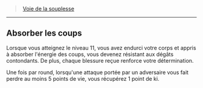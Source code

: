 ﻿---
!GenericItem
Name: Absorber les coups
Id: monk_flexibility_hd.md#absorber-les-coups
ParentLink: monk_flexibility_hd.md#voie-de-la-souplesse
ParentName: Voie de la souplesse
NameLevel: 2
Attributes:
  Name: Absorber les coups
  Markdown: >+
    ## <!--Name-->Absorber les coups<!--/Name-->


    Lorsque vous atteignez le niveau 11, vous avez endurci votre corps et appris à absorber l'énergie des coups, vous devenez résistant aux dégâts contondants. De plus, chaque blessure reçue renforce votre détermination.


    Une fois par round, lorsqu'une attaque portée par un adversaire vous fait perdre au moins 5 points de vie, vous récupérez 1 point de ki.

AttributesDictionary: >+
  Name: Absorber les coups

  Markdown: >+

    ## <!--Name-->Absorber les coups<!--/Name-->





    Lorsque vous atteignez le niveau 11, vous avez endurci votre corps et appris à absorber l'énergie des coups, vous devenez résistant aux dégâts contondants. De plus, chaque blessure reçue renforce votre détermination.





    Une fois par round, lorsqu'une attaque portée par un adversaire vous fait perdre au moins 5 points de vie, vous récupérez 1 point de ki.



---
> [Voie de la souplesse](hd_monk_flexibility.md)

---

## Absorber les coups

Lorsque vous atteignez le niveau 11, vous avez endurci votre corps et appris à absorber l'énergie des coups, vous devenez résistant aux dégâts contondants. De plus, chaque blessure reçue renforce votre détermination.

Une fois par round, lorsqu'une attaque portée par un adversaire vous fait perdre au moins 5 points de vie, vous récupérez 1 point de ki.

